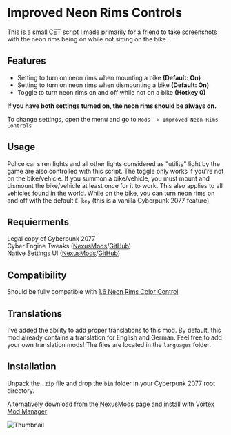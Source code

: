 # Improved Neon Rims Controls
This is a small CET script I made primarily for a friend to take screenshots with the neon rims being on while not sitting on the bike.


## Features
- Setting to turn on neon rims when mounting a bike **(Default: On)**
- Setting to turn on neon rims when dismounting a bike **(Default: On)**
- Toggle to turn neon rims on and off while not on a bike **(Hotkey 0)**

**If you have both settings turned on, the neon rims should be always on.**

To change settings, open the menu and go to `Mods -> Improved Neon Rims Controls`

## Usage
Police car siren lights and all other lights considered as "utility" light by the game are also controlled with this script.
The toggle only works if you're not on the bike/vehicle.
If you summon a bike/vehicle, you must mount and dismount the bike/vehicle at least once for it to work. This also applies to all vehicles found in the world.
While on the bike, you can turn neon rims on and off with the default `E key` (this is a vanilla Cyberpunk 2077 feature)


## Requierments
Legal copy of Cyberpunk 2077<br/>
Cyber Engine Tweaks ([NexusMods](https://www.nexusmods.com/cyberpunk2077/mods/107)/[GitHub](https://github.com/yamashi/CyberEngineTweaks/releases))<br/>
Native Settings UI ([NexusMods](https://www.nexusmods.com/cyberpunk2077/mods/3518)/[GitHub](https://github.com/justarandomguyintheinternet/CP77_nativeSettings))


## Compatibility
Should be fully compatible with [1.6 Neon Rims Color Control](https://www.nexusmods.com/cyberpunk2077/mods/4204)


## Translations
I've added the ability to add proper translations to this mod. By default, this mod already contains a translation for English and German. Feel free to add your own translation mods! The files are located in the `languages` folder.


## Installation
Unpack the `.zip` file and drop the `bin` folder in your Cyberpunk 2077 root directory.

Alternatively download from the [NexusMods page](https://www.nexusmods.com/cyberpunk2077/mods/5622) and install with [Vortex Mod Manager](https://www.nexusmods.com/about/vortex/)

![Thumbnail](/../main/resources/HeaderImage.png)
